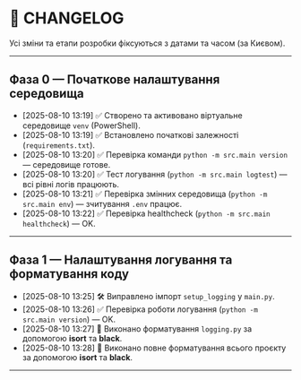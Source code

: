 # 📜 CHANGELOG

Усі зміни та етапи розробки фіксуються з датами та часом (за Києвом).

---

## Фаза 0 — Початкове налаштування середовища
- [2025-08-10 13:19] ✅ Створено та активовано віртуальне середовище `venv` (PowerShell).
- [2025-08-10 13:19] ✅ Встановлено початкові залежності (`requirements.txt`).
- [2025-08-10 13:20] ✅ Перевірка команди `python -m src.main version` — середовище готове.
- [2025-08-10 13:20] ✅ Тест логування (`python -m src.main logtest`) — всі рівні логів працюють.
- [2025-08-10 13:21] ✅ Перевірка змінних середовища (`python -m src.main env`) — зчитування `.env` працює.
- [2025-08-10 13:22] ✅ Перевірка healthcheck (`python -m src.main healthcheck`) — OK.

---

## Фаза 1 — Налаштування логування та форматування коду
- [2025-08-10 13:25] 🛠 Виправлено імпорт `setup_logging` у `main.py`.
- [2025-08-10 13:26] ✅ Перевірка роботи логування (`python -m src.main version`) — OK.
- [2025-08-10 13:27] 🎯 Виконано форматування `logging.py` за допомогою **isort** та **black**.
- [2025-08-10 13:28] 🎯 Виконано повне форматування всього проєкту за допомогою **isort** та **black**.

---
